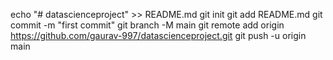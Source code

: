 echo "# datascienceproject" >> README.md
git init
git add README.md
git commit -m "first commit"
git branch -M main
git remote add origin https://github.com/gaurav-997/datascienceproject.git
git push -u origin main